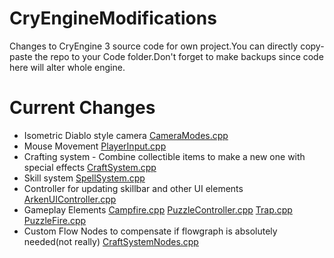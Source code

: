 # CryEngineModifications
Changes to CryEngine 3 source code for own project.You can directly copy-paste the repo to your Code folder.Don't forget to make backups since code here will alter whole engine.

# Current Changes

- Isometric Diablo style camera [CameraModes.cpp](https://github.com/arkenthera/CryEngineModifications/blob/master/Code/GameSDK/GameDll/CameraModes.cpp#L120)
- Mouse Movement [PlayerInput.cpp](https://github.com/arkenthera/CryEngineModifications/blob/master/Code/GameSDK/GameDll/PlayerInput.cpp#L866)
- Crafting system - Combine collectible items to make a new one with special effects [CraftSystem.cpp](https://github.com/arkenthera/CryEngineModifications/blob/master/Code/GameSDK/GameDll/CraftSystem.cpp)
- Skill system [SpellSystem.cpp](https://github.com/arkenthera/CryEngineModifications/blob/master/Code/GameSDK/GameDll/SpellSystem.cpp)
- Controller for updating skillbar and other UI elements [ArkenUIController.cpp](https://github.com/arkenthera/CryEngineModifications/blob/master/Code/GameSDK/GameDll/UI/ArkenUIController.cpp)
- Gameplay Elements [Campfire.cpp](https://github.com/arkenthera/CryEngineModifications/blob/master/Code/GameSDK/GameDll/Campfire.cpp)
  [PuzzleController.cpp](https://github.com/arkenthera/CryEngineModifications/blob/master/Code/GameSDK/GameDll/PuzzleController.cpp)
  [Trap.cpp](https://github.com/arkenthera/CryEngineModifications/blob/master/Code/GameSDK/GameDll/Trap.cpp)
  [PuzzleFire.cpp](https://github.com/arkenthera/CryEngineModifications/blob/master/Code/GameSDK/GameDll/PuzzleFire.cpp)
- Custom Flow Nodes to compensate if flowgraph is absolutely needed(not really) [CraftSystemNodes.cpp](https://github.com/arkenthera/CryEngineModifications/blob/master/Code/GameSDK/GameDll/Nodes/CraftSystemNodes.cpp)
